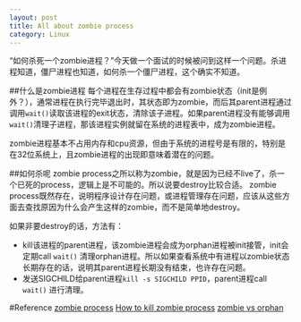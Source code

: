 ```yaml
---
layout: post
title: All about zombie process
category: Linux
---
```

“如何杀死一个zombie进程？”今天做一个面试的时候被问到这样一个问题。杀进程知道，僵尸进程也知道，如何杀一个僵尸进程，这个确实不知道。

##什么是zombie进程
每个进程在生存过程中都会有zombie状态（init是例外？），通常进程在执行完毕退出时，其状态即为zombie，而后其parent进程通过调用`wait()`读取该进程的exit状态，清除该子进程。如果parent进程没有能够调用`wait()`清理子进程，那该进程实例就留在系统的进程表中，成为zombie进程。

zombie进程基本不占用内存和cpu资源，但由于系统的进程号是有限的，特别是在32位系统上，且zombie进程的出现即意味着潜在的问题。

##如何杀呢
zombie process之所以称为zombie，就是因为已经不live了，杀一个已死的process，逻辑上是不可能的。所以说要destroy比较合适。
zombie process既然存在，说明程序设计存在问题，或进程管理存在问题，应该从这些方面去查找原因为什么会产生这样的zombie，而不是简单地destroy。

如果非要destroy的话，方法有：  
 - kill该进程的parent进程，该zombie进程会成为orphan进程被init接管，init会定期call `wait()` 清理orphan进程。所以如果查看系统中有进程以zombie状态长期存在的话，说明其parent进程长期没有结束，也许存在问题。
 - 发送SIGCHILD给parent进程`kill -s SIGCHILD PPID`，parent进程call `wait()` 进行清理。

#Reference
[zombie process](http://en.wikipedia.org/wiki/Zombie_process)
[How to kill zombie process](http://stackoverflow.com/questions/16944886/how-to-kill-zombie-process)
[zombie vs orphan](http://stackoverflow.com/questions/20688982/zombie-process-vs-orphan-process)

